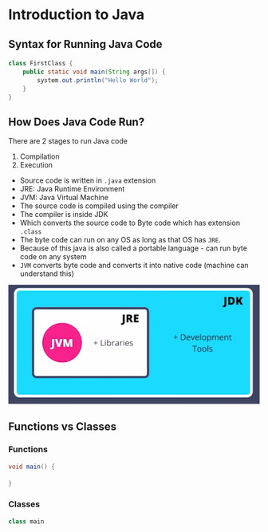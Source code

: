 # Introduction to Java

## Syntax for Running Java Code
```java
class FirstClass {
    public static void main(String args[]) {
        system.out.println("Hello World");
    }
}
```
## How Does Java Code Run?
There are 2 stages to run Java code
1. Compilation 
2. Execution


- Source code is written in `.java` extension
- JRE: Java Runtime Environment
- JVM: Java Virtual Machine
- The source code is compiled using the compiler
- The compiler is inside JDK
- Which converts the source code to Byte code which has extension `.class`
- The byte code can run on any OS as long as that OS has `JRE`.
- Because of this java is also called a portable language - can run byte code on any system
- `JVM` converts byte code and converts it into native code (machine can understand this)

![alt text](image.png)

## Functions vs Classes
### Functions
```java
void main() {

}
```

### Classes
```java
class main
```
